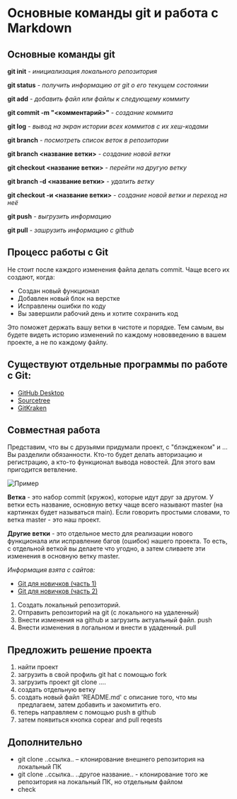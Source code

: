 # Основные команды git и работа с Markdown

## Основные команды git
**git init** - *инициализация локального репозитория*

**git status** - *получить информацию от git о его текущем состоянии*

**git add** - *добавить файл или файлы к следующему коммиту*

**git commit -m "<комментарий>"** - *создание коммита*

**git log** - *вывод на экран истории всех коммитов с их хеш-кодами*

**git branch** - *посмотреть список веток в репозитории*

**git branch <название ветки>** - *создание новой ветки*

**git checkout <название ветки>** - *перейти на другую ветку*

**git branch -d <название ветки>** - *удалить ветку*

**git checkout -и <название ветки>** - *создание новой ветки и переход на неё*

**git push** - *выгрузить информацию*

**git pull** - *зашрузить информацию с github*


## Процесс работы с Git

Не стоит после каждого изменения файла делать commit. Чаще всего их создают, когда:
* Создан новый функционал
* Добавлен новый блок на верстке
* Исправлены ошибки по коду
* Вы завершили рабочий день и хотите сохранить код

Это поможет держать вашу ветки в чистоте и порядке. Тем самым, 
вы будете видеть историю изменений по каждому нововведению в вашем проекте, а не по каждому файлу.

## Существуют отдельные программы по работе с Git:

* [GitHub Desktop](https://desktop.github.com/) 
* [Sourcetree](https://www.sourcetreeapp.com/) 
* [GitKraken](https://www.gitkraken.com/)

## Совместная работа

Представим, что вы с друзьями придумали проект, с "блэкджеком" и ... 
Вы разделили обязанности. Кто-то будет делать авторизацию и регистрацию, а кто-то функционал вывода новостей. 
Для этого вам пригодится ветвление.

![Пример](1.png)

**Ветка** - это набор commit (кружок), которые идут друг за другом. 
У ветки есть название, основную ветку чаще всего называют master (на картинках будет называться main). 
Если говорить простыми словами, то ветка master - это наш проект.

**Другие ветки** - это отдельное место для реализации нового функционала или исправление багов (ошибок) нашего проекта. 
То есть, с отдельной веткой вы делаете что угодно, а затем сливаете эти изменения в основную ветку master.

*Информация взята с сайтов:*
* [Git для новичков (часть 1)](https://habr.com/ru/post/541258/)
* [Git для новичков (часть 2)](https://habr.com/ru/post/542616/)

1. Создать локальный репозиторий.
2. Отправить репозиторий на git (с локального на удаленный)
3. Внести изменения на github и загрузить актуальный файл. push
4. Внести изменения в логальном и внести в удаденный. pull

## Предложить решение проекта

1. найти проект
2. загрузить в свой профиль git hat с помощью fork
3. загрузить проект git clone ....
4. создать отдельную ветку
3. создать новый файл 'README.md' с описание того, что мы предлагаем, затем добавить и  закомитить его.
4. теперь направляем с помощью push в github
5. затем появиться кнопка copear and pull reqests

## Дополнительно

* git clone ..ссылка.. – клонирование внешнего репозитория на локальный ПК
* git clone ..ссылка.. ..другое название.. - клонирование того же репозитория на локальный ПК, но отдельным файлом
* check

